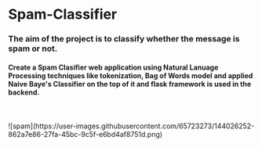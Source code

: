 # Spam-Classifier

### The aim of the project is to classify whether the message is spam or not.
#### Create a Spam Clasifier web application using Natural Lanuage Processing techniques like tokenization, Bag of Words model and applied Naive Baye's Classifier on the top of it and flask framework is used in the backend.
<br/>
<br/>
![spam](https://user-images.githubusercontent.com/65723273/144026252-862a7e86-27fa-45bc-9c5f-e6bd4af8751d.png)

